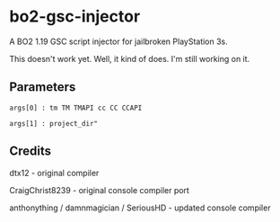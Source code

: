 # bo2-gsc-injector
A BO2 1.19 GSC script injector for jailbroken PlayStation 3s.

This doesn't work yet. Well, it kind of does. I'm still working on it.

## Parameters 
`args[0] : tm TM TMAPI cc CC CCAPI`

`args[1] : project_dir"`

## Credits 
dtx12 - original compiler

CraigChrist8239 - original console compiler port

anthonything / damnmagician / SeriousHD - updated console compiler 